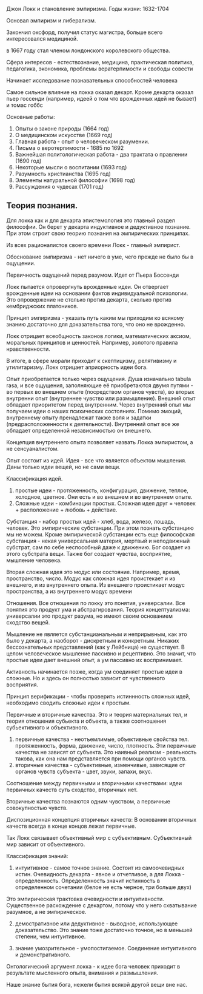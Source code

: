 Джон Локк и становление эмпиризма. Годы жизни: 1632-1704

Основал эмпиризм и либерализм.

Закончил оксфорд, получил статус магистра, больше всего интересовался медициной. 

в 1667 году стал членом лондонского королевского общества.

Сфера интересов - естествознание, медицина, практическая политика, педагогика, экономика, проблемы вератерпимости и свободы совести

Начинает исследование познавательных способностей человека

Самое сильное влияние на локка оказал декарт. Кроме декарта оказал пьер госсенди (например, идеей о том что врожденных идей не бывает) и томас гоббс

Основные работы:
1) Опыты о законе природы (1664 год)
2) О медицинском искусстве (1669 год)
3) Главная работа - опыт о человеческом разумении.
4) Письма о веротерпимости - 1685 по 1692
5) Важнейшая политологическая работа - два трактата о правлении (1690 год)
6) Некоторые мысли о воспитании (1693 год)
7) Разумность христианства (1695 год)
8) Элементы натуральной философии (1698 год)
9) Рассуждения о чудесах (1701 год)


## Теория познания.
Для локка как и для декарта эпистемология это главный раздел философии.
Он берет у декарта индуктивное и дедуктивное познание. При этом строит свою теорию познания на эмпирических принципах.

Из всех рационалистов своего времени Локк - главный эмпирист.

Обоснование эмпиризма - нет ничего в уме, чего прежде не было бы в ощущении.

Первичность ощущений перед разумом. Идет от Пьера Боссенди

Локк пытается опровергнуть врожденные идеи. Он отвергает врожденные идеи на основании фактов индивидуальной психологии. Это опровержение не столько против декарта, сколько против кембриджских платоников.

Принцип эмпиризма - указать путь каким мы приходим ко всякому знанию достаточно для доказательства того, что оно не врожденно.

Локк отрицает всеобщность законов логики, математических аксиом, моральных принципов и ценностей. Например, золотого правила нравственности.

В итоге, в сфере морали приходит к скептицизму, релятивизму и утилитаризму. Локк отрицает априорность идеи бога.

Опыт приобретается только через ощущения. Душа изначально tabula rasa, и все ощущения, заполняющие её приобретаются двумя путями - во первых во внешнем опыте (посредством органов чувств), во вторых внутренни опыт (внутреннее чувство или размышление). Внешний опыт обладает приоритетом перед внутренним. Через внутренний опыт мы получаем идеи о наших психических состояниях. Помимо эмоций, внутреннему опыту пренадлежат также воля и задатки (предрасположенности к деятельности). Внутренний опыт все же обладает определенной независимостью он внешнего.

Концепция внутреннего опыта позволяет назвать Локка эмпиристом, а не сенсуаналистом.

Опыт состоит из идей. Идея - все что является объектом мышления. Даны только идеи вещей, но не сами вещи. 

Классификация идей.
1) простые идеи - протяженность, конфигурация, движение, теплое, холодное, цветное. Они есть и во внешнем и во внутреннем опыте.
2) Сложные идеи - комбинации простых. Сложная идея друг = человек + расположение + любовь + действие.

Субстанция - набор простых идей - хлеб, вода, железо, лошадь, человек. Это эмпирические субстанции. При этом познать субстанцию мы не можем. Кроме эмпирической субстанции есть еще философская субстанция - некая универсальная материя, мертвый и неподвижный субстрат, сам по себе неспособный даже к движению. Бог создает из этого субстрата вещи. Также бог создает чувства, восприятие, мышление человека.

Вторая сложная идея это модус или состояние. Например, время, пространство, число. Модус как сложная идея проистекает и из внешнего, и из внутреннего опыта. Из внешнего проистикает модус пространства, а из внутреннего модус времени

Отношения. Все отношения по локку это понятия, универсалии. Все понятия это продукт ума и абстрагирования. Теория концептуализма: универсалии это продукт разума, но имеют своим основанием сходство вещей.

Мышление не является субстанцианальным и неприрывным, как это было у декарта, а наоборот - дискретным и конкретным. Никаких бессознательных представлений (как у Лейбница) не существует. В целом человеческое мышление пассивно и рецептивно. Это значит, что простые идеи дает внешний опыт, а ум пассивно их воспринимает.

Активность начинается позже, когда ум соединяет простые идеи в сложные. Но и здесь он полностью зависит от чувственного восприятия.

Принцип верификации - чтобы проверить истиннность сложных идей, необходимо сводить сложные идеи к простым.

Первичные и вторичные качества. 
Это и теория материальных тел, и теория отношения субьекта и объекта, а также соотношения субьективного и объективного. 
1) первичные качества - неотъемлимые, объективные свойства тел. протяженность, форма, движение, число, плотность. Эти первичные качества не зависят от субъекта. Это наивный реализм - реальность такова, как она нам представляется при помощи органов чувств.
2) вторичные качества - субъективные, изменчивые, зависящие от органов чувств субъекта - цвет, звуки, запахи, вкус.

Соотношение между первичными и вторичными качествами: идеи первичных качеств суть сходство, вторичных нет.

Вторичные качества познаются одним чувством, а первичные совокупностью чувств.

Диспозиционная концепция вторичных качеств: В основании вторичных качеств всегда в конце концов лежат первичные.

Так Локк связывает объективный мир с субъективным. Субъективный мир зависит от объективного.

Классификация знаний:
1) интуитивное - самое точное знание. Состоит из самоочевидных истин. Очевидность декарта - явное и отчетливое, а для Локка - определенность. Определенность значит истинность в определенном сочетании (белое не есть черное, три больше двух)

Это эмпирическая трактовка очевидности и интуитивности. Существенное расхождение с декартом, потому что у него схватывание разумное, а не эмпирическое.

2) демостративное или дедуктивное - выводное, использующее доказательство. Это знание тоже достаточно точное, но в меньшей степени, чем интуитивное. 

3) знание умозрительное - умопостигаемое. Соединение интуитивного и демонстративного.


Онтологический аргумент локка - к идее бога человек приходит в результате мысленного опыта, внимания и размышления.

Наше знание бытия бога, нежели бытия всякой другой вещи вне нас.

